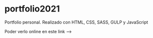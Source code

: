 # portfolio2021

Portfolio personal. Realizado con HTML, CSS, SASS, GULP y JavaScript

Poder verlo online en este link --> 

